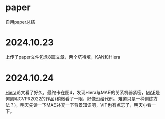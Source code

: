 # paper
自用paper总结
# 2024.10.23
上传了paper文件包含8篇文章，两个坑待填，KAN和Hiera
# 2024.10.24
[Hiera](https://github.com/facebookresearch/hiera)论文看了好久，最终卡在图4，发现Hiera与MAE的关系机器紧密，[MAE](https://openaccess.thecvf.com/content/CVPR2022/html/He_Masked_Autoencoders_Are_Scalable_Vision_Learners_CVPR_2022_paper)是何凯明CVPR2022的作品(稍微看了一眼，好像没给代码，难道只是一种训练方法？)，明天先读一下MAE补充一下背景知识吧，ViT也有点忘了，明天小看一下。
